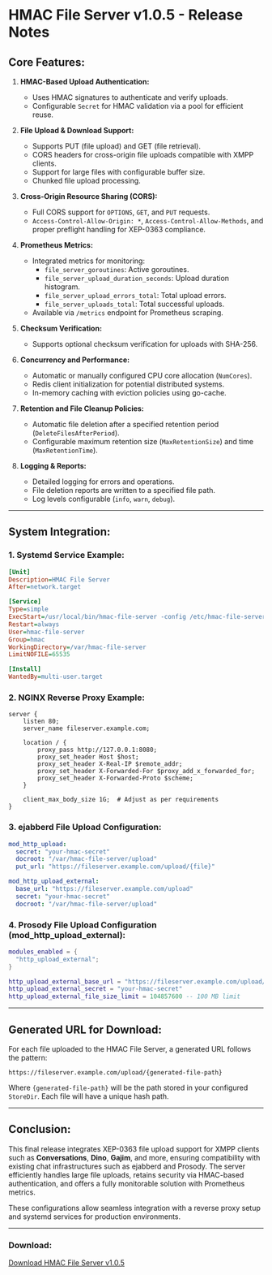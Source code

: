 
# HMAC File Server v1.0.5 - Release Notes

## **Core Features:**
1. **HMAC-Based Upload Authentication:**
   - Uses HMAC signatures to authenticate and verify uploads.
   - Configurable `Secret` for HMAC validation via a pool for efficient reuse.

2. **File Upload & Download Support:**
   - Supports PUT (file upload) and GET (file retrieval).
   - CORS headers for cross-origin file uploads compatible with XMPP clients.
   - Support for large files with configurable buffer size.
   - Chunked file upload processing.

3. **Cross-Origin Resource Sharing (CORS):**
   - Full CORS support for `OPTIONS`, `GET`, and `PUT` requests.
   - `Access-Control-Allow-Origin: *`, `Access-Control-Allow-Methods`, and proper preflight handling for XEP-0363 compliance.

4. **Prometheus Metrics:**
   - Integrated metrics for monitoring:
     - `file_server_goroutines`: Active goroutines.
     - `file_server_upload_duration_seconds`: Upload duration histogram.
     - `file_server_upload_errors_total`: Total upload errors.
     - `file_server_uploads_total`: Total successful uploads.
   - Available via `/metrics` endpoint for Prometheus scraping.

5. **Checksum Verification:**
   - Supports optional checksum verification for uploads with SHA-256.

6. **Concurrency and Performance:**
   - Automatic or manually configured CPU core allocation (`NumCores`).
   - Redis client initialization for potential distributed systems.
   - In-memory caching with eviction policies using go-cache.

7. **Retention and File Cleanup Policies:**
   - Automatic file deletion after a specified retention period (`DeleteFilesAfterPeriod`).
   - Configurable maximum retention size (`MaxRetentionSize`) and time (`MaxRetentionTime`).

8. **Logging & Reports:**
   - Detailed logging for errors and operations.
   - File deletion reports are written to a specified file path.
   - Log levels configurable (`info`, `warn`, `debug`).

---

## **System Integration:**

### **1. Systemd Service Example:**
```ini
[Unit]
Description=HMAC File Server
After=network.target

[Service]
Type=simple
ExecStart=/usr/local/bin/hmac-file-server -config /etc/hmac-file-server/config.toml
Restart=always
User=hmac-file-server
Group=hmac
WorkingDirectory=/var/hmac-file-server
LimitNOFILE=65535

[Install]
WantedBy=multi-user.target
```

### **2. NGINX Reverse Proxy Example:**
```nginx
server {
    listen 80;
    server_name fileserver.example.com;

    location / {
        proxy_pass http://127.0.0.1:8080;
        proxy_set_header Host $host;
        proxy_set_header X-Real-IP $remote_addr;
        proxy_set_header X-Forwarded-For $proxy_add_x_forwarded_for;
        proxy_set_header X-Forwarded-Proto $scheme;
    }

    client_max_body_size 1G;  # Adjust as per requirements
}
```

### **3. ejabberd File Upload Configuration:**
```yaml
mod_http_upload:
  secret: "your-hmac-secret"
  docroot: "/var/hmac-file-server/upload"
  put_url: "https://fileserver.example.com/upload/{file}"

mod_http_upload_external:
  base_url: "https://fileserver.example.com/upload"
  secret: "your-hmac-secret"
  docroot: "/var/hmac-file-server/upload"
```

### **4. Prosody File Upload Configuration (mod_http_upload_external):**
```lua
modules_enabled = {
  "http_upload_external";
}

http_upload_external_base_url = "https://fileserver.example.com/upload/"
http_upload_external_secret = "your-hmac-secret"
http_upload_external_file_size_limit = 104857600 -- 100 MB limit
```

---

## **Generated URL for Download:**
For each file uploaded to the HMAC File Server, a generated URL follows the pattern:
```
https://fileserver.example.com/upload/{generated-file-path}
```
Where `{generated-file-path}` will be the path stored in your configured `StoreDir`. Each file will have a unique hash path.

---

## **Conclusion:**
This final release integrates XEP-0363 file upload support for XMPP clients such as **Conversations**, **Dino**, **Gajim**, and more, ensuring compatibility with existing chat infrastructures such as ejabberd and Prosody. The server efficiently handles large file uploads, retains security via HMAC-based authentication, and offers a fully monitorable solution with Prometheus metrics.

These configurations allow seamless integration with a reverse proxy setup and systemd services for production environments.

---

### **Download:**
[Download HMAC File Server v1.0.5](https://fileserver.example.com/download/hmac-file-server-v1.0.5.tar.gz)
